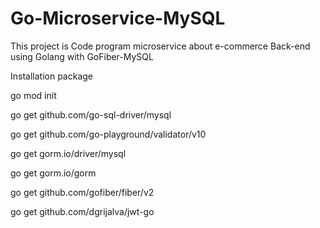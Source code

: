 # Go-Microservice-MySQL

This project is Code program microservice about e-commerce Back-end using Golang with GoFiber-MySQL

Installation package

go mod init <modulename>

go get github.com/go-sql-driver/mysql

go get github.com/go-playground/validator/v10

go get gorm.io/driver/mysql

go get gorm.io/gorm

go get github.com/gofiber/fiber/v2

go get github.com/dgrijalva/jwt-go

